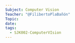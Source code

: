 ```yaml
---
Subject: Computer Vision
Teacher: "@FilibertoPlaBañón"
Topic: 
date: 
tags:
  - SJK002-ComputerVIsion
---
```

